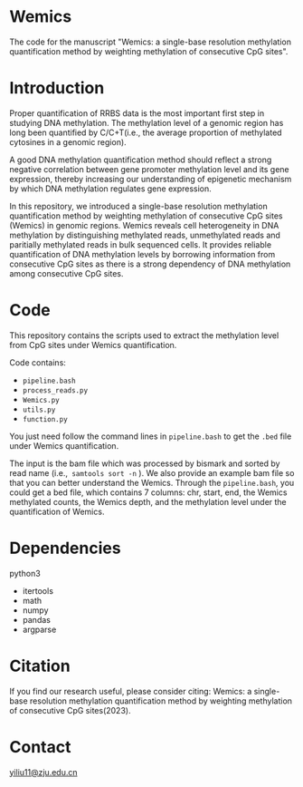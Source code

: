 # Wemics
The code for the manuscript "Wemics: a single-base resolution methylation quantification method by weighting methylation of consecutive CpG sites".

# Introduction
Proper quantification of RRBS data is the most important first step in studying DNA methylation. The methylation level of a genomic region has long been quantified by C/C+T(i.e., the average proportion of methylated cytosines in a genomic region).

A good DNA methylation quantification method should reflect a strong negative correlation between gene promoter methylation level and its gene expression, thereby increasing our understanding of epigenetic mechanism by which DNA methylation regulates gene expression.

In this repository, we introduced a single-base resolution methylation quantification method by weighting methylation of consecutive CpG sites (Wemics) in genomic regions. Wemics reveals cell heterogeneity in DNA methylation by distinguishing methylated reads, unmethylated reads and paritially methylated reads in bulk sequenced cells. It provides reliable quantification of DNA methylation levels by borrowing information from consecutive CpG sites as there is a strong dependency of DNA methylation among consecutive CpG sites.

# Code
This repository contains the scripts used to extract the methylation level from CpG sites under Wemics quantification.

Code contains:
- `pipeline.bash`
- `process_reads.py`
- `Wemics.py`
- `utils.py`
- `function.py`

You just need follow the command lines in `pipeline.bash` to get the `.bed` file under Wemics quantification.

The input is the bam file which was processed by bismark and sorted by read name (i.e.,` samtools sort -n` ). We also provide an example bam file so that you can better understand the Wemics.  Through the `pipeline.bash`, you could get a bed file, which contains 7 columns: chr, start, end, the Wemics methylated counts, the Wemics depth, and the methylation level under the quantification of Wemics.

# Dependencies
python3
- itertools
- math
- numpy
- pandas
- argparse

# Citation

If you find our research useful, please consider citing: Wemics: a single-base resolution methylation quantification method by weighting methylation of consecutive CpG sites(2023).

# Contact

yiliu11@zju.edu.cn
